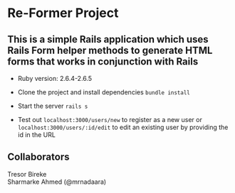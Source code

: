 # Re-Former Project

## This is a simple Rails application which uses Rails Form helper methods to generate HTML forms that works in conjunction with Rails

* Ruby version: 2.6.4-2.6.5

* Clone the project and install dependencies ``` bundle install ```

* Start the server ``` rails s ```

* Test out ``` localhost:3000/users/new ``` to register as a new user
 or ``` localhost:3000/users/:id/edit ``` to edit an existing user by providing the id in the URL

## Collaborators

<a href="https://github.com/Tresor11"></a> Tresor Bireke<br>
Sharmarke Ahmed (@mrnadaara)
